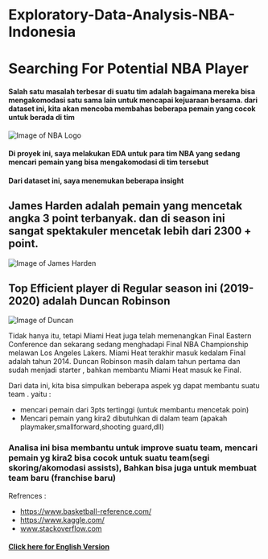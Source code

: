 # Exploratory-Data-Analysis-NBA-Indonesia 
# Searching For Potential NBA Player

#### Salah satu masalah terbesar di suatu tim adalah bagaimana mereka bisa mengakomodasi satu sama lain untuk mencapai kejuaraan bersama. dari dataset ini, kita akan mencoba membahas beberapa pemain yang cocok untuk berada di tim

![Image of NBA Logo](https://newscdn2.weigelbroadcasting.com/U4TvV-1591299467-166109-blog-bc_nba_abc.jpg)

#### Di proyek ini, saya melakukan EDA untuk para tim NBA yang sedang mencari pemain yang bisa mengakomodasi di tim tersebut

#### Dari dataset ini, saya menemukan beberapa insight 
## James Harden adalah pemain yang mencetak angka 3 point terbanyak. dan di season ini sangat spektakuler mencetak lebih dari 2300 + point.
![Image of James Harden](https://s.hdnux.com/photos/01/13/21/11/19731034/9/rawImage.jpg)

## Top Efficient player di Regular season ini (2019-2020) adalah Duncan Robinson 
![Image of Duncan](https://images2.minutemediacdn.com/image/fetch/w_736,h_485,c_fill,g_auto,f_auto/https%3A%2F%2Fallucanheat.com%2Fwp-content%2Fuploads%2Fgetty-images%2F2017%2F07%2F1178368026-850x560.jpeg)

Tidak hanya itu, tetapi Miami Heat juga telah memenangkan Final Eastern Conference dan sekarang sedang menghadapi Final NBA Championship melawan Los Angeles Lakers. Miami Heat terakhir masuk kedalam Final adalah tahun 2014. Duncan Robinson masih dalam tahun pertama dan sudah menjadi starter , bahkan membantu Miami Heat masuk ke Final.

Dari data ini, kita bisa simpulkan beberapa aspek yg dapat membantu suatu team . yaitu :
- mencari pemain dari 3pts tertinggi (untuk membantu mencetak poin)
- Mencari pemain yang kira2 dibutuhkan di dalam team (apakah playmaker,smallforward,shooting guard,dll)



### Analisa ini bisa membantu untuk improve suatu team, mencari pemain yg kira2 bisa cocok untuk suatu team(segi skoring/akomodasi assists), Bahkan bisa juga untuk membuat team baru (franchise baru)


Refrences : 
- https://www.basketball-reference.com/
- https://www.kaggle.com/
- www.stackoverflow.com

#### [Click here for English Version ](https://jovian.ml/benayaadhii/basketball-players-stats)

